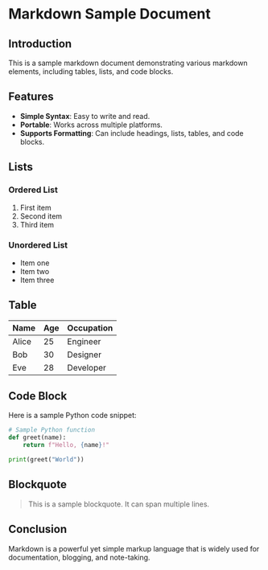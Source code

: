 # Markdown Sample Document

## Introduction
This is a sample markdown document demonstrating various markdown elements, including tables, lists, and code blocks.

## Features
- **Simple Syntax**: Easy to write and read.
- **Portable**: Works across multiple platforms.
- **Supports Formatting**: Can include headings, lists, tables, and code blocks.

## Lists
### Ordered List
1. First item
2. Second item
3. Third item

### Unordered List
- Item one
- Item two
- Item three

## Table
| Name  | Age | Occupation  |
|-------|----|------------|
| Alice |  25 | Engineer   |
| Bob   |  30 | Designer   |
| Eve   |  28 | Developer  |

## Code Block
Here is a sample Python code snippet:

```python
# Sample Python function
def greet(name):
    return f"Hello, {name}!"

print(greet("World"))
```

## Blockquote
> This is a sample blockquote.
> It can span multiple lines.

## Conclusion
Markdown is a powerful yet simple markup language that is widely used for documentation, blogging, and note-taking.


